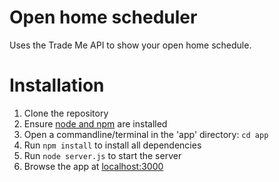 Open home scheduler
==================

Uses the Trade Me API to show your open home schedule.


Installation
============

 1. Clone the repository
 1. Ensure [node and npm](http://nodejs.org/) are installed
 1. Open a commandline/terminal in the 'app' directory: `cd app`
 1. Run `npm install` to install all dependencies
 1. Run `node server.js` to start the server
 1. Browse the app at [localhost:3000](http://localhost:3000/)

